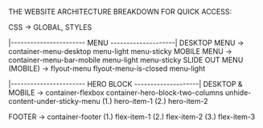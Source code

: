 THE WEBSITE ARCHITECTURE BREAKDOWN FOR QUICK ACCESS:

CSS -> GLOBAL, STYLES

|----------------------- MENU --------------------|
DESKTOP MENU -> container-menu-desktop menu-light menu-sticky
MOBILE MENU  -> container-menu-bar-mobile menu-light menu-sticky 
SLIDE OUT MENU (MOBILE) -> flyout-menu flyout-menu-is-closed menu-light

|----------------------- HERO BLOCK --------------------|
DESKTOP & MOBILE -> container-flexbox container-hero-block-two-columns unhide-content-under-sticky-menu
    (1.) hero-item-1 
    (2.) hero-item-2 
       
FOOTER -> container-footer
    (1.) flex-item-1
    (2.) flex-item-2
    (3.) flex-item-3